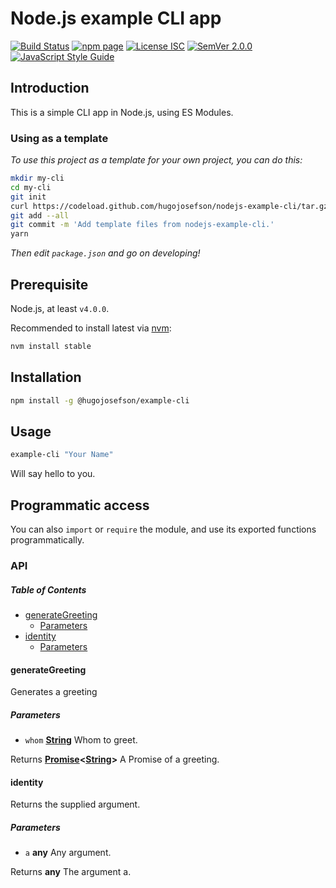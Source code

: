 # Node.js example CLI app

[![Build Status](https://travis-ci.org/hugojosefson/nodejs-example-cli.svg?branch=master)](https://travis-ci.org/hugojosefson/nodejs-example-cli)
[![npm page](https://img.shields.io/npm/v/@hugojosefson/example-cli.svg)](https://npmjs.com/package/@hugojosefson/example-cli)
[![License ISC](https://img.shields.io/npm/l/@hugojosefson/example-cli.svg)](https://tldrlegal.com/license/-isc-license)
[![SemVer 2.0.0](https://img.shields.io/badge/SemVer-2.0.0-lightgrey.svg)](http://semver.org/spec/v2.0.0.html)
[![JavaScript Style Guide](https://img.shields.io/badge/code_style-standard-brightgreen.svg)](https://standardjs.com)

## Introduction

This is a simple CLI app in Node.js, using ES Modules.

### Using as a template

_To use this project as a template for your own project, you can do this:_

```bash
mkdir my-cli
cd my-cli
git init
curl https://codeload.github.com/hugojosefson/nodejs-example-cli/tar.gz/master | tar xzv --strip-components=1
git add --all
git commit -m 'Add template files from nodejs-example-cli.'
yarn
```

_Then edit `package.json` and go on developing!_

## Prerequisite

Node.js, at least `v4.0.0`.

Recommended to install latest via [nvm](https://github.com/creationix/nvm#readme):

```bash
nvm install stable
```

## Installation

```bash
npm install -g @hugojosefson/example-cli
```

## Usage

```bash
example-cli "Your Name"
```

Will say hello to you.

## Programmatic access

You can also `import` or `require` the module, and use its exported functions programmatically.

### API

<!-- Generated by documentation.js. Update this documentation by updating the source code. -->

##### Table of Contents

-   [generateGreeting](#generategreeting)
    -   [Parameters](#parameters)
-   [identity](#identity)
    -   [Parameters](#parameters-1)

#### generateGreeting

Generates a greeting

##### Parameters

-   `whom` **[String](https://developer.mozilla.org/docs/Web/JavaScript/Reference/Global_Objects/String)** Whom to greet.

Returns **[Promise](https://developer.mozilla.org/docs/Web/JavaScript/Reference/Global_Objects/Promise)&lt;[String](https://developer.mozilla.org/docs/Web/JavaScript/Reference/Global_Objects/String)>** A Promise of a greeting.

#### identity

Returns the supplied argument.

##### Parameters

-   `a` **any** Any argument.

Returns **any** The argument a.
